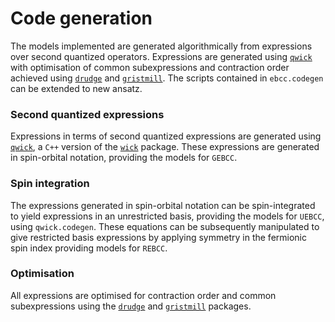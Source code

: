 # Code generation

The models implemented are generated algorithmically from expressions over second quantized operators. Expressions are generated using [`qwick`](https://github.com/obackhouse/qwick) with optimisation of common subexpressions and contraction order achieved using [`drudge`](https://github.com/tschijnmo/drudge) and [`gristmill`](https://github.com/tschijnmo/gristmill). The scripts contained in `ebcc.codegen` can be extended to new ansatz.

### Second quantized expressions

Expressions in terms of second quantized expressions are generated using [`qwick`](https://github.com/obackhouse/qwick), a `C++` version of the [`wick`](https://github.com/awhite862/wick) package. These expressions are generated in spin-orbital notation, providing the models for `GEBCC`.

### Spin integration

The expressions generated in spin-orbital notation can be spin-integrated to yield expressions in an unrestricted basis, providing the models for `UEBCC`, using `qwick.codegen`. These equations can be subsequently manipulated to give restricted basis expressions by applying symmetry in the fermionic spin index providing models for `REBCC`.

### Optimisation

All expressions are optimised for contraction order and common subexpressions using the [`drudge`](https://github.com/tschijnmo/drudge) and [`gristmill`](https://github.com/tschijnmo/gristmill) packages.
